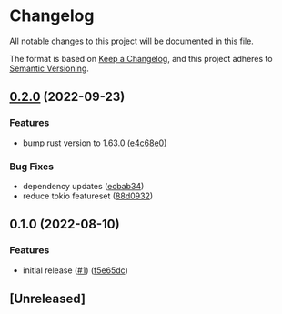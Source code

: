 # Changelog

All notable changes to this project will be documented in this file.

The format is based on [Keep a Changelog](https://keepachangelog.com/en/1.0.0/),
and this project adheres to [Semantic Versioning](https://semver.org/spec/v2.0.0.html).

## [0.2.0](https://github.com/andrewthetechie/dd-event-rs/compare/v0.1.0...v0.2.0) (2022-09-23)


### Features

* bump rust version to 1.63.0 ([e4c68e0](https://github.com/andrewthetechie/dd-event-rs/commit/e4c68e03d3daefb0361e4b95816481a02d24e97f))


### Bug Fixes

* dependency updates ([ecbab34](https://github.com/andrewthetechie/dd-event-rs/commit/ecbab3443aa53432aca0ec49044269bac50153b2))
* reduce tokio featureset ([88d0932](https://github.com/andrewthetechie/dd-event-rs/commit/88d093251c326b1b379fbc88addaab6d1b79d700))

## 0.1.0 (2022-08-10)


### Features

* initial release ([#1](https://github.com/andrewthetechie/dd-event-rs/issues/1)) ([f5e65dc](https://github.com/andrewthetechie/dd-event-rs/commit/f5e65dc8e2508e565e327fd3b7d7cb5a5976cb62))

## [Unreleased]
